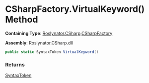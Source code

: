 # CSharpFactory\.VirtualKeyword\(\) Method

**Containing Type**: [Roslynator.CSharp](../../README.md)\.[CSharpFactory](../README.md)

**Assembly**: Roslynator\.CSharp\.dll

```csharp
public static SyntaxToken VirtualKeyword()
```

### Returns

[SyntaxToken](https://docs.microsoft.com/en-us/dotnet/api/microsoft.codeanalysis.syntaxtoken)

